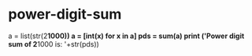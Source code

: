 # power-digit-sum

a = list(str(2**1000))
a = [int(x) for x in a]
pds = sum(a)
print ('Power digit sum of 2**1000 is: '+str(pds))
